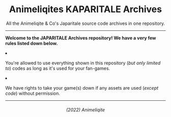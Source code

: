 <h1 align="center">Animeliqites KAPARITALE Archives</h1>
<p align="center">All the Animeliqite &amp; Co's Japaritale source code archives in one repository.</p>

<hr>

<p><b>Welcome to the JAPARITALE Archives repository! We have a very few rules listed down below.</b></p>
<li><p>You're allowed to use everything shown in this repository (<i>but only limited to</i>) codes as long as it's used for your fan-games.</p>
<li><p>We have rights to take your game(s) down if any assets are used (<i>except code</i>) without permission.</p>

<hr>

<h6 align="center">(2022) Animeliqite</h6>
